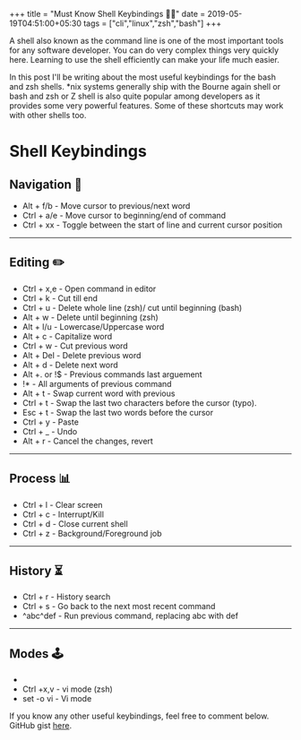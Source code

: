+++
title = "Must Know Shell Keybindings 🐧🐚"
date = 2019-05-19T04:51:00+05:30
tags = ["cli","linux","zsh","bash"]
+++

A shell also known as the command line is one of the most important tools for any software developer.
You can do very complex things very quickly here.
Learning to use the shell efficiently can make your life much easier.

In this post I'll be writing about the most useful keybindings for the bash and zsh shells.
*nix systems generally ship with the Bourne again shell or bash and zsh or Z shell is also quite popular among developers as it provides some very powerful features.
Some of these shortcuts may work with other shells too.

# **Shell Keybindings**

## **Navigation** 🚀

- Alt + f/b  - Move cursor to previous/next word
- Ctrl + a/e - Move cursor to beginning/end of command
- Ctrl + xx  - Toggle between the start of line and current cursor position

---

## **Editing** ✏️

- Ctrl + x,e   - Open command in editor
- Ctrl + k     - Cut till end
- Ctrl + u     - Delete whole line (zsh)/ cut until beginning (bash)
- Alt + w      - Delete until beginning (zsh)
- Alt + l/u    - Lowercase/Uppercase word
- Alt + c       - Capitalize word
- Ctrl + w     - Cut previous word
- Alt + Del    - Delete previous word
- Alt + d        - Delete next word
- Alt +. or !$ - Previous commands last arguement
- !\*                - All arguments of previous command
- Alt + t        - Swap current word with previous
- Ctrl + t       - Swap the last two characters before the cursor (typo).
- Esc + t       - Swap the last two words before the cursor
- Ctrl + y      - Paste
- Ctrl + \_      - Undo
- Alt + r        - Cancel the changes, revert

---

## **Process** 📊

- Ctrl + l - Clear screen
- Ctrl + c - Interrupt/Kill
- Ctrl + d - Close current shell
- Ctrl + z - Background/Foreground job

---

## **History** ⏳

- Ctrl + r   - History search
- Ctrl + s   - Go back to the next most recent command
- ^abc­^­def   - Run previous command, replacing abc with def

---

## **Modes** 🕹️
-
- Ctrl +x,v - vi mode (zsh)
- set -o vi - Vi mode

If you know any other useful keybindings, feel free to comment below.
GitHub gist [here](https://gist.github.com/9c6d607e160b0439a186d4fbd1bd81df).
